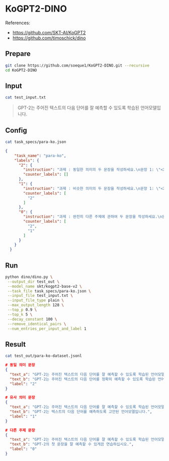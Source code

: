 # KoGPT2-DINO

References:
- https://github.com/SKT-AI/KoGPT2
- https://github.com/timoschick/dino

## Prepare

```sh
git clone https://github.com/soeque1/KoGPT2-DINO.git --recursive
cd KoGPT2-DINO
```

## Input

```sh
cat test_input.txt
```

> GPT-2는 주어진 텍스트의 다음 단어를 잘 예측할 수 있도록 학습된 언어모델입니다.

## Config

```sh
cat task_specs/para-ko.json
```

```json
{
    "task_name": "para-ko",
    "labels": {
      "2": {
        "instruction": "과제 : 동일한 의미의 두 문장을 작성하세요.\n문장 1: \"<X1>\"\n문장 2: \"",
        "counter_labels": []
      },
      "1": {
        "instruction": "과제 : 비슷한 의미의 두 문장을 작성하세요.\n문장 1: \"<X1>\"\n문장 2: \"",
        "counter_labels": [
          "2"
        ]
      },
      "0": {
        "instruction": "과제 : 완전히 다른 주제에 관하여 두 문장을 작성하세요.\n문장 1: \"<X1>\"\n문장 2: \"",
        "counter_labels": [
          "2",
          "1"
        ]
      }
    }
  }
```

## Run

```sh
python dino/dino.py \
 --output_dir test_out \
 --model_name skt/kogpt2-base-v2 \
 --task_file task_specs/para-ko.json \
 --input_file test_input.txt \
 --input_file_type plain \
 --max_output_length 128 \
 --top_p 0.9 \
 --top_k 5 \
 --decay_constant 100 \
 --remove_identical_pairs \
 --num_entries_per_input_and_label 1
```

## Result

```sh
cat test_out/para-ko-dataset.jsonl
```

```json
# 동일 의미 문장
{
  "text_a": "GPT-2는 주어진 텍스트의 다음 단어를 잘 예측할 수 있도록 학습된 언어모델입니다.",
  "text_b": "GPT-2는 주어진 텍스트의 다음 단어를 정확히 예측할 수 있도록 학습된 언어모델입니다.",
  "label": "2"
}

# 유사 의미 문장
{
  "text_a": "GPT-2는 주어진 텍스트의 다음 단어를 잘 예측할 수 있도록 학습된 언어모델입니다.",
  "text_b": "GPT-2는 텍스트의 다음 단어를 예측하도록 고안된 언어모델입니다.",
  "label": "1"
}

# 다른 주제 문장
{
  "text_a": "GPT-2는 주어진 텍스트의 다음 단어를 잘 예측할 수 있도록 학습된 언어모델입니다.",
  "text_b": "GPT-2의 첫 문장을 잘 예측할 수 있게끔 연습하십시오.",
  "label": "0"
}
```